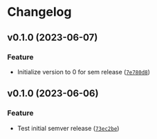 # Changelog

<!--next-version-placeholder-->

## v0.1.0 (2023-06-07)

### Feature

* Initialize version to 0 for sem release ([`7e780d8`](https://github.com/psychoanalyze/psychoanalyze/commit/7e780d8a0e2e47ecd041a0ecba81861331b5056b))

## v0.1.0 (2023-06-06)

### Feature

* Test initial semver release ([`73ec2be`](https://github.com/psychoanalyze/psychoanalyze/commit/73ec2beccff6565ede7ecfa5cc669c54741abbdd))
